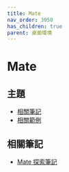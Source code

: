 ```yaml
---
title: Mate
nav_order: 3050
has_children: true
parent: 桌面環境
---
```



# Mate


## 主題

* [相關筆記](#相關筆記)
* [相關範例](https://samwhelp.github.io/note-about-ezarcher/read/master/desktop_environment/mate/demo.html)


## 相關筆記

* [Mate 探索筆記](https://samwhelp.github.io/note-about-mate/)
